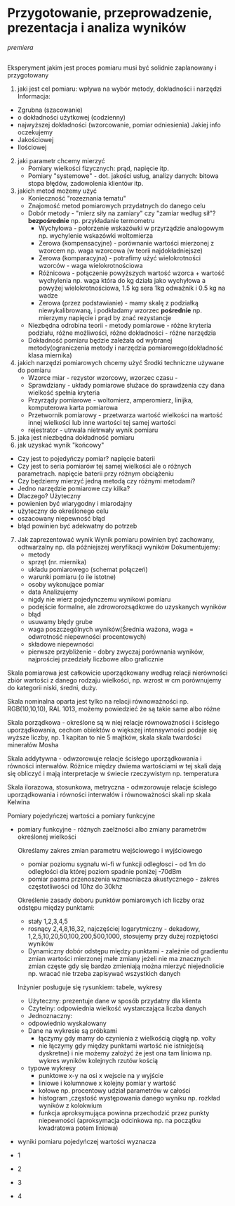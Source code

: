 # Przygotowanie, przeprowadzenie, prezentacja i analiza wyników
*premiera*
## 
Eksperyment jakim jest proces pomiaru musi być solidnie zaplanowany i przygotowany 
1. jaki jest cel pomiaru:
  wpływa na wybór metody, dokładności i narzędzi
  Informacja:
  - Zgrubna (szacowanie)
  - o dokładności użytkowej (codzienny)
  - najwyższej dokładności (wzorcowanie, pomiar odniesienia)
  Jakiej info oczekujemy
  - Jakościowej
  - Ilościowej
2. jaki parametr chcemy mierzyć
   - Pomiary wielkości fizycznych: prąd, napięcie itp.
   - Pomiary "systemowe" - dot. jakości usług, analizy danych: bitowa stopa błędów, zadowolenia klientów itp. 
3. jakich metod możemy użyć
   - Konieczność "rozeznania tematu"
   - Znajomość metod pomiarowych przydatnych do danego celu
   - Dobór metody - "mierz siły na zamiary" czy "zamiar według sił"?
     **bezpośrednie** np. przykładanie termometru
     - Wychyłowa - połorzenie wskazówki w przyrządzie analogowym np. wychylenie wskazówki woltomierza
     - Zerowa (kompensacyjne) - porównanie wartości mierzonej z wzorcem np. waga wzorcowa (w teorii najdokładniejsze)
     - Zerowa (komparacyjna) - potrafimy użyć wielokrotności wzorców - waga wielokrotnościowa
     - Różnicowa - połączenie powyższych wartość wzorca + wartość wychylenia np. waga która do kg działa jako wychyłowa a powyżej wielokrotnościowa, 1.5 kg sera 1kg odważnik i 0.5 kg na wadze
     - Zerowa (przez podstawianie) - mamy skalę z podziałką niewykalibrowaną, i podkładamy wzorzec
     **pośrednie** np. mierzymy napięcie i prąd by znać rezystancje
   - Niezbędna odrobina teorii - metody pomiarowe - różne kryteria podziału, różne możliwości, różne dokładności - różne narzędzia
   - Dokładność pomiaru będzie zależała od wybranej metody(ograniczenia metody i narzędzia pomiarowego(dokładność klasa miernika)
4. jakich narzędzi pomiarowych chcemy użyć
   Środki techniczne używane do pomiaru
   - Wzorce miar - rezystor wzorcowy, wzorzec czasu -
   - Sprawdziany - układy pomiarowe służace do sprawdzenia czy dana wielkość spełnia kryteria
   - Przyrządy pomiarowe - woltomierz, amperomierz, linijka, komputerowa karta pomiarowa
   - Przetwornik pomiarowy - przetwarza wartość wielkości na wartość innej wielkości lub inne wartości tej samej wartości
   - rejestrator - utrwala nietrwały wynik pomiaru
5. jaka jest niezbędna dokładność pomiaru
6.  jak uzyskać wynik "końcowy"
   - Czy jest to pojedyńczy pomiar? napięcie baterii
   - Czy jest to seria pomiarów tej samej wielkości ale o różnych parametrach. napięcie baterii przy różnym obciążeniu
   - Czy będziemy mierzyć jedną metodą czy różnymi metodami?
   - Jedno narzędzie pomiarowe czy kilka?
   - Dlaczego? Użyteczny
   - powienien być wiarygodny i miarodajny
   - użyteczny do określonego celu
   - oszacowany niepewność błąd
   - błąd powinien być adekwatny do potrzeb
7. Jak zaprezentować wynik
   Wynik pomiaru powinien być zachowany, odtwarzalny np. dla późniejszej weryfikacji wyników
   Dokumentujemy:
   - metody
   - sprzęt (nr. miernika)
   - układu pomiarowego (schemat połączeń)
   - warunki pomiaru (o ile istotne)
   - osoby wykonujące pomiar
   - data
   Analizujemy
   - nigdy nie wierz pojedynczemu wynikowi pomiaru
   - podejście formalne, ale zdroworozsądkowe do uzyskanych wyników
   - błąd
   - usuwamy błędy grube
   - waga poszczególnych wyników(Średnia ważona, waga = odwrotność niepewności procentowych)
   - składowe niepewności
   - pierwsze przybliżenie - dobry zwyczaj porównania wyników, najprościej przedziały liczbowe albo graficznie
   
   
   
  



Skala pomiarowa jest całkowicie uporządkowany według relacji nierówności zbiór wartości z danego rodzaju wielkości, np. wzrost w cm porównujemy do kategorii niski, średni, duży. 

Skala nominalna oparta jest tylko na relacji równoważności np. RGB(10,10,10), RAL 1013, możemy powiedzieć że są takie same albo różne

Skala porządkowa - określone są w niej relacje równoważności i ścisłego uporządkowania, cechom obiektów o większej intensywności podaje się wyższe liczby, np. 1 kapitan to nie 5 majtków, skala skala twardości minerałów Mosha

Skala addytywna - odwzorowuje relacje ścisłego uporządkowania i równości interwałów. Różnice między dwiema wartościami w tej skali dają się obliczyć i mają interpretacje w świecie rzeczywistym np. temperatura

Skala ilorazowa, stosunkowa, metryczna - odwzorowuje relacje ścisłego uporządkowania i równości interwałów i równoważności skali np skala Kelwina


Pomiary pojedyńczej wartości a pomiary funkcyjne
- pomiary funkcyjne - różnych zaelżności albo zmiany parametrów określonej wielkości
  
  Określamy zakres zmian parametru wejściowego i wyjściowego
  - pomiar poziomu sygnału wi-fi w funkcji odległosci - od 1m do odległości dla której poziom spadnie poniżej -70dBm
  - pomiar pasma przenoszenia wzmacniacza akustycznego - zakres częstotliwości od 10hz do 30khz
  
  Określenie zasady doboru punktów pomiarowych ich liczby oraz odstępu między punktami: 
  - stały 1,2,3,4,5
  - rosnący 2,4,8,16,32, najczęściej logarytmiczny - dekadowy, 1,2,5,10,20,50,100,200,500,1000, stosujemy przy dużej rozpiętości wyników
  - Dynamiczny dobór odstępu między punktami - zależnie od gradientu zmian wartości mierzonej
    małe zmiany jeżeli nie ma znacznych zmian
    częste gdy się bardzo zmieniają
    można mierzyć niejednolicie np. wracać 
    nie trzeba zapisywać wszystkich danych
    
  Inżynier posługuje się rysunkiem: tabele, wykresy
  - Użyteczny: prezentuje dane w sposób przydatny dla klienta
  - Czytelny: odpowiednia wielkość wystarczająca liczba danych
  - Jednoznaczny: 
  - odpowiednio wyskalowany
  - Dane na wykresie są próbkami
    - łączymy gdy mamy do czynienia z wielkością ciągłą np. volty
    - nie łączymy gdy między punktami wartość nie istnieje(są dyskretne) i nie możemy założyć że jest ona tam liniowa np. wykres wyników kolejnych rzutów kością
  - typowe wykresy
    - punktowe x-y na osi x wejscie na y wyjście
    - liniowe i kolumnowe x kolejny pomiar y wartość
    - kołowe np. procentowy udział parametrów w całości
    - histogram ,częstość występowania danego wyniku np. rozkład wyników z kolokwium
    - funkcja aproksymująca powinna przechodzić przez punkty niepewności (aproksymacja odcinkowa np. na początku kwadratowa potem liniowa)
  
  
  
  

- wyniki pomiaru pojedyńczej wartości wyznacza
- 1
- 2
- 3
- 4